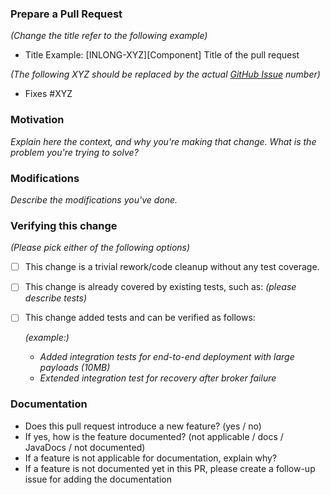 ### Prepare a Pull Request
*(Change the title refer to the following example)*

- Title Example: [INLONG-XYZ][Component] Title of the pull request

*(The following *XYZ* should be replaced by the actual [GitHub Issue](https://github.com/apache/incubator-inlong/issues) number)*

- Fixes #XYZ

### Motivation

*Explain here the context, and why you're making that change. What is the problem you're trying to solve?*

### Modifications

*Describe the modifications you've done.*

### Verifying this change

*(Please pick either of the following options)*

- [ ] This change is a trivial rework/code cleanup without any test coverage.

- [ ] This change is already covered by existing tests, such as:
  *(please describe tests)*

- [ ] This change added tests and can be verified as follows:

  *(example:)*
  - *Added integration tests for end-to-end deployment with large payloads (10MB)*
  - *Extended integration test for recovery after broker failure*

### Documentation

  - Does this pull request introduce a new feature? (yes / no)
  - If yes, how is the feature documented? (not applicable / docs / JavaDocs / not documented)
  - If a feature is not applicable for documentation, explain why?
  - If a feature is not documented yet in this PR, please create a follow-up issue for adding the documentation
